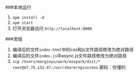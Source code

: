 ###本地运行
1. `npm install -d`
1. `npm start`
1.  打开浏览器访问 `http://localhost:8000`


###发版

1. 编译后的文件`index.html`中的css和js文件路径修改为绝对路径
1. 编译后的文件`index.js`中async.js文件路径修改为绝对路径
1. `scp /Users/marginyu/work/eospark/dist/* root@47.75.132.47:/usr/share/nginx/eos`
   密码：你懂的
